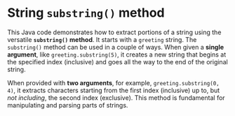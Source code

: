 # String `substring()` method

This Java code demonstrates how to extract portions of a string using the versatile **`substring()` method**. It starts with a `greeting` string. The `substring()` method can be used in a couple of ways. When given a **single argument**, like `greeting.substring(5)`, it creates a new string that begins at the specified index (inclusive) and goes all the way to the end of the original string. 

When provided with **two arguments**, for example, `greeting.substring(0, 4)`, it extracts characters starting from the first index (inclusive) up to, but *not including*, the second index (exclusive). This method is fundamental for manipulating and parsing parts of strings.
